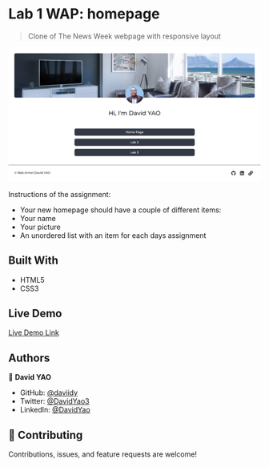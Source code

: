 # Lab 1 WAP: homepage

> Clone of The News Week webpage with responsive layout

![screenshot](./screenshot.png)

Instructions of the assignment:
- Your new homepage should have a couple of different items:
- Your name
- Your picture
- An unordered list with an item for each days assignment

## Built With

- HTML5
- CSS3

## Live Demo

[Live Demo Link](https://daviidy.github.io/news-week-clone/)

## Authors

👤 **David YAO**

- GitHub: [@daviidy](https://github.com/daviidy)
- Twitter: [@DavidYao3](https://twitter.com/DavidYao3)
- LinkedIn: [@DavidYao](https://www.linkedin.com/in/david-yao-armel/?locale=en_US)

## 🤝 Contributing

Contributions, issues, and feature requests are welcome!
